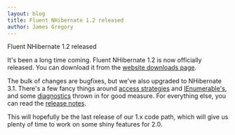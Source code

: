 ```yaml
---
layout: blog
title: Fluent NHibernate 1.2 released
author: James Gregory
---
```

Fluent NHibernate 1.2 released

It's been a long time coming. Fluent NHibernate 1.2 is now officially released. You can download it from the [website downloads page](http://fluentnhibernate.org/downloads).

The bulk of changes are bugfixes, but we've also upgraded to NHibernate 3.1. There's a few fancy things around [access strategies](http://wiki.fluentnhibernate.org/Fluent_mapping#Access_strategies) and [IEnumerable's](http://wiki.fluentnhibernate.org/Fluent_mapping#Collection_types), and some [diagnostics](https://github.com/jagregory/fluent-nhibernate/commit/8c7ad8d3887d7c5146a8982e06e9062986bf15e4) thrown in for good measure. For everything else, you can read the [release notes](http://wiki.fluentnhibernate.org/Release_notes_1.2).

This will hopefully be the last release of our 1.x code path, which will give us plenty of time to work on some shiny features for 2.0.